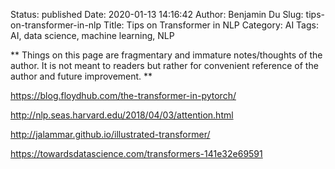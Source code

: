 Status: published
Date: 2020-01-13 14:16:42
Author: Benjamin Du
Slug: tips-on-transformer-in-nlp
Title: Tips on Transformer in NLP
Category: AI
Tags: AI, data science, machine learning, NLP

**
Things on this page are fragmentary and immature notes/thoughts of the author.
It is not meant to readers but rather for convenient reference of the author and future improvement.
**

https://blog.floydhub.com/the-transformer-in-pytorch/

http://nlp.seas.harvard.edu/2018/04/03/attention.html

http://jalammar.github.io/illustrated-transformer/

https://towardsdatascience.com/transformers-141e32e69591

